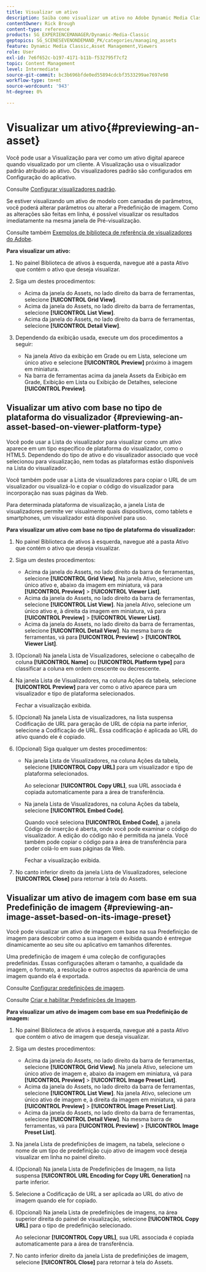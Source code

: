 ```yaml
---
title: Visualizar um ativo
description: Saiba como visualizar um ativo no Adobe Dynamic Media Classic.
contentOwner: Rick Brough
content-type: reference
products: SG_EXPERIENCEMANAGER/Dynamic-Media-Classic
geptopics: SG_SCENESEVENONDEMAND_PK/categories/managing_assets
feature: Dynamic Media Classic,Asset Management,Viewers
role: User
exl-id: 7e6f652c-b197-4171-b11b-f532795f7cf2
topic: Content Management
level: Intermediate
source-git-commit: bc3b696bfde0ed55894cdcbf3533299ae7697e98
workflow-type: tm+mt
source-wordcount: '943'
ht-degree: 0%

---
```


# Visualizar um ativo{#previewing-an-asset}

Você pode usar a Visualização para ver como um ativo digital aparece quando visualizado por um cliente. A Visualização usa o visualizador padrão atribuído ao ativo. Os visualizadores padrão são configurados em Configuração do aplicativo.

Consulte [Configurar visualizadores padrão](application-setup.md#configuring_default_viewers).

Se estiver visualizando um ativo de modelo com camadas de parâmetros, você poderá alterar parâmetros ou alterar a Predefinição de imagem. Como as alterações são feitas em linha, é possível visualizar os resultados imediatamente na mesma janela de Pré-visualização.

Consulte também [Exemplos de biblioteca de referência de visualizadores do Adobe](https://landing.adobe.com/en/na/dynamic-media/ctir-2755/live-demos.html).

**Para visualizar um ativo:**

1. No painel Biblioteca de ativos à esquerda, navegue até a pasta Ativo que contém o ativo que deseja visualizar.
1. Siga um destes procedimentos:

   * Acima da janela do Assets, no lado direito da barra de ferramentas, selecione **[!UICONTROL Grid View]**.
   * Acima da janela do Assets, no lado direito da barra de ferramentas, selecione **[!UICONTROL List View]**.
   * Acima da janela do Assets, no lado direito da barra de ferramentas, selecione **[!UICONTROL Detail View]**.

1. Dependendo da exibição usada, execute um dos procedimentos a seguir:

   * Na janela Ativo da exibição em Grade ou em Lista, selecione um único ativo e selecione **[!UICONTROL Preview]** próximo à imagem em miniatura.
   * Na barra de ferramentas acima da janela Assets da Exibição em Grade, Exibição em Lista ou Exibição de Detalhes, selecione **[!UICONTROL Preview]**.

## Visualizar um ativo com base no tipo de plataforma do visualizador {#previewing-an-asset-based-on-viewer-platform-type}

Você pode usar a Lista do visualizador para visualizar como um ativo aparece em um tipo específico de plataforma do visualizador, como o HTML5. Dependendo do tipo de ativo e do visualizador associado que você selecionou para visualização, nem todas as plataformas estão disponíveis na Lista do visualizador.

Você também pode usar a Lista de visualizadores para copiar o URL de um visualizador ou visualizá-lo e copiar o código do visualizador para incorporação nas suas páginas da Web.

Para determinada plataforma de visualização, a janela Lista de visualizadores permite ver visualmente quais dispositivos, como tablets e smartphones, um visualizador está disponível para uso.

**Para visualizar um ativo com base no tipo de plataforma do visualizador:**

1. No painel Biblioteca de ativos à esquerda, navegue até a pasta Ativo que contém o ativo que deseja visualizar.
1. Siga um destes procedimentos:

   * Acima da janela do Assets, no lado direito da barra de ferramentas, selecione **[!UICONTROL Grid View]**. Na janela Ativo, selecione um único ativo e, abaixo da imagem em miniatura, vá para **[!UICONTROL Preview]** > **[!UICONTROL Viewer List]**.
   * Acima da janela do Assets, no lado direito da barra de ferramentas, selecione **[!UICONTROL List View]**. Na janela Ativo, selecione um único ativo e, à direita da imagem em miniatura, vá para **[!UICONTROL Preview]** > **[!UICONTROL Viewer List]**.
   * Acima da janela do Assets, no lado direito da barra de ferramentas, selecione **[!UICONTROL Detail View]**. Na mesma barra de ferramentas, vá para **[!UICONTROL Preview]** > **[!UICONTROL Viewer List]**.

1. (Opcional) Na janela Lista de Visualizadores, selecione o cabeçalho de coluna **[!UICONTROL Name]** ou **[!UICONTROL Platform type]** para classificar a coluna em ordem crescente ou decrescente.
1. Na janela Lista de Visualizadores, na coluna Ações da tabela, selecione **[!UICONTROL Preview]** para ver como o ativo aparece para um visualizador e tipo de plataforma selecionados.

   Fechar a visualização exibida.

1. (Opcional) Na janela Lista de visualizadores, na lista suspensa Codificação de URL para geração de URL de cópia na parte inferior, selecione a Codificação de URL. Essa codificação é aplicada ao URL do ativo quando ele é copiado.
1. (Opcional) Siga qualquer um destes procedimentos:

   * Na janela Lista de Visualizadores, na coluna Ações da tabela, selecione **[!UICONTROL Copy URL]** para um visualizador e tipo de plataforma selecionados.

     Ao selecionar **[!UICONTROL Copy URL]**, sua URL associada é copiada automaticamente para a área de transferência.

   * Na janela Lista de Visualizadores, na coluna Ações da tabela, selecione **[!UICONTROL Embed Code]**.

     Quando você seleciona **[!UICONTROL Embed Code]**, a janela Código de inserção é aberta, onde você pode examinar o código do visualizador. A edição do código não é permitida na janela. Você também pode copiar o código para a área de transferência para poder colá-lo em suas páginas da Web.

     Fechar a visualização exibida.

1. No canto inferior direito da janela Lista de Visualizadores, selecione **[!UICONTROL Close]** para retornar à tela do Assets.

## Visualizar um ativo de imagem com base em sua Predefinição de imagem {#previewing-an-image-asset-based-on-its-image-preset}

Você pode visualizar um ativo de imagem com base na sua Predefinição de imagem para descobrir como a sua imagem é exibida quando é entregue dinamicamente ao seu site ou aplicativo em tamanhos diferentes.

Uma predefinição de imagem é uma coleção de configurações predefinidas. Essas configurações alteram o tamanho, a qualidade da imagem, o formato, a resolução e outros aspectos da aparência de uma imagem quando ela é exportada.

Consulte [Configurar predefinições de imagem](setting-image-presets.md#setting_up_image_presets).

Consulte [Criar e habilitar Predefinições de Imagem](creating-enabling-image-presets.md#creating_and_enabling_image_presets).

**Para visualizar um ativo de imagem com base em sua Predefinição de imagem:**

1. No painel Biblioteca de ativos à esquerda, navegue até a pasta Ativo que contém o ativo de imagem que deseja visualizar.
1. Siga um destes procedimentos:

   * Acima da janela do Assets, no lado direito da barra de ferramentas, selecione **[!UICONTROL Grid View]**. Na janela Ativo, selecione um único ativo de imagem e, abaixo da imagem em miniatura, vá para **[!UICONTROL Preview]** > **[!UICONTROL Image Preset List]**.
   * Acima da janela do Assets, no lado direito da barra de ferramentas, selecione **[!UICONTROL List View]**. Na janela Ativo, selecione um único ativo de imagem e, à direita da imagem em miniatura, vá para **[!UICONTROL Preview]** > **[!UICONTROL Image Preset List]**.
   * Acima da janela do Assets, no lado direito da barra de ferramentas, selecione **[!UICONTROL Detail View]**. Na mesma barra de ferramentas, vá para **[!UICONTROL Preview]** > **[!UICONTROL Image Preset List]**.

1. Na janela Lista de predefinições de imagem, na tabela, selecione o nome de um tipo de predefinição cujo ativo de imagem você deseja visualizar em linha no painel direito.
1. (Opcional) Na janela Lista de Predefinições de Imagem, na lista suspensa **[!UICONTROL URL Encoding for Copy URL Generation]** na parte inferior.
1. Selecione a Codificação de URL a ser aplicada ao URL do ativo de imagem quando ele for copiado.
1. (Opcional) Na janela Lista de predefinições de imagens, na área superior direita do painel de visualização, selecione **[!UICONTROL Copy URL]** para o tipo de predefinição selecionado.

   Ao selecionar **[!UICONTROL Copy URL]**, sua URL associada é copiada automaticamente para a área de transferência.

1. No canto inferior direito da janela Lista de predefinições de imagem, selecione **[!UICONTROL Close]** para retornar à tela do Assets.
